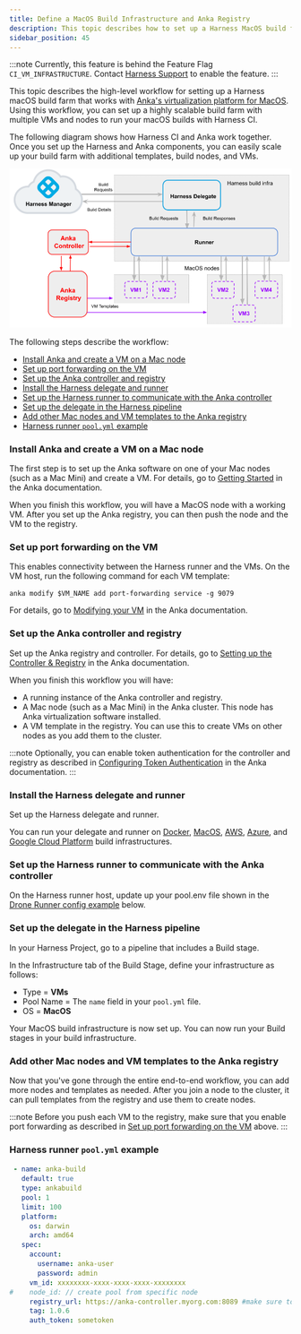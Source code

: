```yaml
---
title: Define a MacOS Build Infrastructure and Anka Registry
description: This topic describes how to set up a Harness MacOS build farm that uses an Anka registry and controller.
sidebar_position: 45
---
```


:::note
Currently, this feature is behind the Feature Flag `CI_VM_INFRASTRUCTURE`. Contact [Harness Support](mailto:support@harness.io) to enable the feature.
:::

This topic describes the high-level workflow for setting up a Harness macOS build farm that works with [Anka's virtualization platform for MacOS](https://docs.veertu.com/anka/what-is-anka/). Using this workflow, you can set up a highly scalable build farm with multiple VMs and nodes to run your macOS builds with Harness CI. 

The following diagram shows how Harness CI and Anka work together. Once you set up the Harness and Anka components, you can easily scale up your build farm with additional templates, build nodes, and VMs. 

![](./static/macos-build-infra-with-anka-registry-mult-nodes.png)


The following steps describe the workflow:

- [Install Anka and create a VM on a Mac node](#install-anka-and-create-a-vm-on-a-mac-node)
- [Set up port forwarding on the VM](#set-up-port-forwarding-on-the-vm)
- [Set up the Anka controller and registry](#set-up-the-anka-controller-and-registry)
- [Install the Harness delegate and runner](#install-the-harness-delegate-and-runner)
- [Set up the Harness runner to communicate with the Anka controller](#set-up-the-harness-runner-to-communicate-with-the-anka-controller)
- [Set up the delegate in the Harness pipeline](#set-up-the-delegate-in-the-harness-pipeline)
- [Add other Mac nodes and VM templates to the Anka registry](#add-other-mac-nodes-and-vm-templates-to-the-anka-registry)
- [Harness runner `pool.yml` example](#harness-runner-poolyml-example)

### Install Anka and create a VM on a Mac node
 
 The first step is to set up the Anka software on one of your Mac nodes (such as a Mac Mini) and create a VM. For details, go to [Getting Started](https://docs.veertu.com/anka/anka-virtualization-cli/getting-started/) in the Anka documentation.

 When you finish this workflow, you will have a MacOS node with a working VM. After you set up the Anka registry, you can then push the node and the VM to the registry. 


### Set up port forwarding on the VM
 
 This enables connectivity between the Harness runner and the VMs. On the VM host, run the following command for each VM template:

    anka modify $VM_NAME add port-forwarding service -g 9079

For details, go to [Modifying your VM](https://docs.veertu.com/anka/anka-virtualization-cli/getting-started/modifying-your-vm/) in the Anka documentation.


###  Set up the Anka controller and registry
Set up the Anka registry and controller. For details, go to  [Setting up the Controller & Registry](https://docs.veertu.com/anka/anka-build-cloud/getting-started/setup-controller-and-registry/) in the Anka documentation. 

When you finish this workflow you will have:

* A running instance of the Anka controller and registry.
* A Mac node (such as a Mac Mini) in the Anka cluster. This node has Anka virtualization software installed. 
* A VM template in the registry. You can use this to create VMs on other nodes as you add them to the cluster. 

:::note
Optionally, you can enable token authentication for the controller and registry as described in [Configuring Token Authentication](https://docs.veertu.com/anka/anka-build-cloud/advanced-security-features/token-authentication) in the Anka documentation.
::: 


### Install the Harness delegate and runner

Set up the Harness delegate and runner.  

You can run your delegate and runner on [Docker](define-a-docker-build-infrastructure.md), [MacOS](./define-macos-build-infra-with-anka-registry.md), [AWS](./set-up-an-aws-vm-build-infrastructure.md), [Azure](./define-a-ci-build-infrastructure-in-azure.md), and [Google Cloud Platform](./define-a-ci-build-infrastructure-in-google-cloud-platform.md) build infrastructures.


### Set up the Harness runner to communicate with the Anka controller

On the Harness runner host, update up your pool.env file shown in the [Drone Runner config example](#harness-runner-poolyml-example) below.

### Set up the delegate in the Harness pipeline

In your Harness Project, go to a pipeline that includes a Build stage.

In the Infrastructure tab of the Build Stage, define your infrastructure as follows:

* Type = **VMs**
* Pool Name = The `name` field in your `pool.yml` file.
* OS = **MacOS**

Your MacOS build infrastructure is now set up. You can now run your Build stages in your build infrastructure. 

###  Add other Mac nodes and VM templates to the Anka registry

Now that you've gone through the entire end-to-end workflow, you can add more nodes and templates as needed. After you join a node to the cluster, it can pull templates from the registry and use them to create nodes.

:::note
Before you push each VM to the registry, make sure that you enable port forwarding as described in [Set up port forwarding on the VM](#set-up-port-forwarding-on-the-vm) above.
:::

### Harness runner `pool.yml` example
``` yaml
 - name: anka-build
   default: true
   type: ankabuild
   pool: 1
   limit: 100
   platform:
     os: darwin
     arch: amd64
   spec:
     account:
       username: anka-user
       password: admin
     vm_id: xxxxxxxx-xxxx-xxxx-xxxx-xxxxxxxx 
#    node_id: // create pool from specific node
     registry_url: https://anka-controller.myorg.com:8089 #make sure to specify the controller URL 
     tag: 1.0.6
     auth_token: sometoken
```